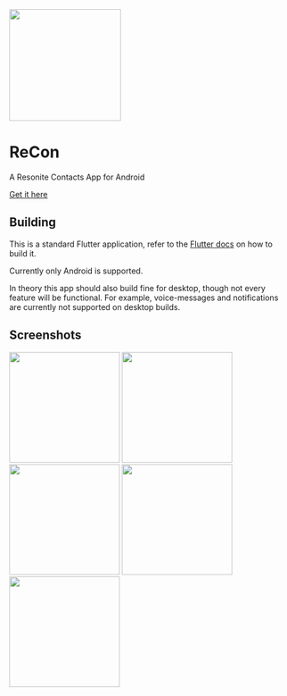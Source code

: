 <img src="https://github.com/Nutcake/Recon/raw/main/assets/images/logo512.png" width="200"/>

# ReCon

A Resonite Contacts App for Android

[Get it here](https://github.com/Nutcake/ReCon/releases/latest)

## Building

This is a standard Flutter application, refer to the [Flutter docs](https://docs.flutter.dev/get-started/install) on how to build it.

Currently only Android is supported.

In theory this app should also build fine for desktop, though not every feature will be functional. 
For example, voice-messages and notifications are currently not supported on desktop builds.

## Screenshots

<img src="" width=198/> <img src="" width=198/> <img src="" width=198/> <img src="" width=198/> <img src="" width=198/>
